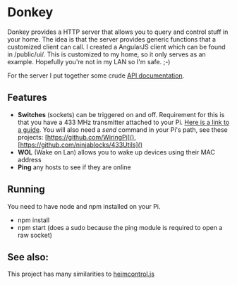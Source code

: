 Donkey
======

Donkey provides a HTTP server that allows you to query and control stuff in your home.
The idea is that the server provides generic functions that a customized client can call.
I created a AngularJS client which can be found in /public/ui/.
This is customized to my home, so it only serves as an example. Hopefully you're not in my LAN so I'm safe. ;-)

For the server I put together some crude [API documentation](http://docs.donkey.apiary.io).

## Features
* **Switches** (sockets) can be triggered on and off.
Requirement for this is that you have a 433 MHz transmitter attached to your Pi.
[Here is a link to a guide](http://ninjablocks.com/blogs/how-to/7506204-adding-433-to-your-raspberry-pi).
You will also need a *send* command in your Pi's path, see these projects: [https://github.com/WiringPi](), [https://github.com/ninjablocks/433Utils]()
* **WOL** (Wake on Lan) allows you to wake up devices using their MAC address
* **Ping** any hosts to see if they are online

## Running
You need to have node and npm installed on your Pi.

* npm install
* npm start (does a sudo because the ping module is required to open a raw socket)

## See also:
This project has many similarities to [heimcontrol.js](http://ni-c.github.io/heimcontrol.js/)
